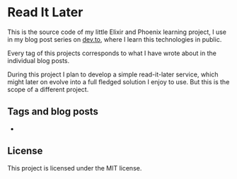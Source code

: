 # Read It Later

This is the source code of my little Elixir and Phoenix learning project, I use in my blog post series on [dev.to](https://dev.to/), where I learn this technologies in public.

Every tag of this projects corresponds to what I have wrote about in the individual blog posts.

During this project I plan to develop a simple read-it-later service, which might later on evolve into a full fledged solution I enjoy to use. But this is the scope of a different project.

## Tags and blog posts

-

## License

This project is licensed under the MIT license.
